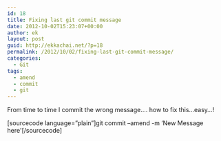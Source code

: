 ```yaml
---
id: 18
title: Fixing last git commit message
date: 2012-10-02T15:23:07+00:00
author: ek
layout: post
guid: http://ekkachai.net/?p=18
permalink: /2012/10/02/fixing-last-git-commit-message/
categories:
  - Git
tags:
  - amend
  - commit
  - git
---
```

From time to time I commit the wrong message&#8230;. how to fix this&#8230;easy&#8230;!

[sourcecode language=&#8221;plain&#8221;]git commit &#8211;amend -m &#8216;New Message here'[/sourcecode]